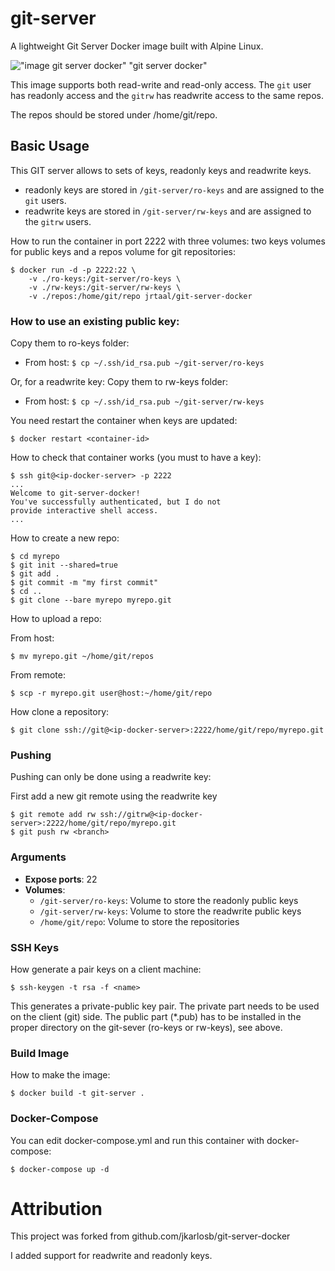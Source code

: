 # git-server
A lightweight Git Server Docker image built with Alpine Linux.

!["image git server docker" "git server docker"](https://raw.githubusercontent.com/cedricfarinazzo/git-server-docker/master/git-server-docker.jpg)

This image supports both read-write and read-only access. The `git` user has readonly access and the `gitrw` has readwrite access to the same repos.

The repos should be stored under /home/git/repo.

## Basic Usage

This GIT server allows to sets of keys, readonly keys and readwrite keys.

- readonly keys are stored in `/git-server/ro-keys` and are assigned to the `git` users.
- readwrite keys are stored in `/git-server/rw-keys` and are assigned to the `gitrw` users.


How to run the container in port 2222 with three volumes: two keys volumes for public keys and a repos volume for git repositories:

	$ docker run -d -p 2222:22 \
	    -v ./ro-keys:/git-server/ro-keys \
	    -v ./rw-keys:/git-server/rw-keys \
		-v ./repos:/home/git/repo jrtaal/git-server-docker

### How to use an existing public key:

Copy them to ro-keys folder: 
- From host: `$ cp ~/.ssh/id_rsa.pub ~/git-server/ro-keys`

Or, for a readwrite key: Copy them to rw-keys folder:
- From host: `$ cp ~/.ssh/id_rsa.pub ~/git-server/rw-keys`


You need restart the container when keys are updated:

	$ docker restart <container-id>
	
How to check that container works (you must to have a key):

	$ ssh git@<ip-docker-server> -p 2222
	...
	Welcome to git-server-docker!
	You've successfully authenticated, but I do not
	provide interactive shell access.
	...

How to create a new repo:

	$ cd myrepo
	$ git init --shared=true
	$ git add .
	$ git commit -m "my first commit"
	$ cd ..
	$ git clone --bare myrepo myrepo.git

How to upload a repo:

From host:

	$ mv myrepo.git ~/home/git/repos

From remote:

	$ scp -r myrepo.git user@host:~/home/git/repo

How clone a repository:

	$ git clone ssh://git@<ip-docker-server>:2222/home/git/repo/myrepo.git

### Pushing

Pushing can only be done using a readwrite key:

First add a new git remote using the readwrite key

    $ git remote add rw ssh://gitrw@<ip-docker-server>:2222/home/git/repo/myrepo.git
	$ git push rw <branch>


### Arguments

* **Expose ports**: 22
* **Volumes**:
  * `/git-server/ro-keys`: Volume to store the readonly public keys
  * `/git-server/rw-keys`: Volume to store the readwrite public keys
  * `/home/git/repo`: Volume to store the repositories

### SSH Keys

How generate a pair keys on a client machine:

	$ ssh-keygen -t rsa -f <name>

This generates a private-public key pair. The private part needs to be used on the client (git) side. The public part (*.pub) has to be installed in the proper directory on the git-sever (ro-keys or rw-keys), see above.

### Build Image

How to make the image:

	$ docker build -t git-server .

### Docker-Compose

You can edit docker-compose.yml and run this container with docker-compose:

	$ docker-compose up -d



# Attribution
This project was forked from github.com/jkarlosb/git-server-docker

I added support for readwrite and readonly keys.